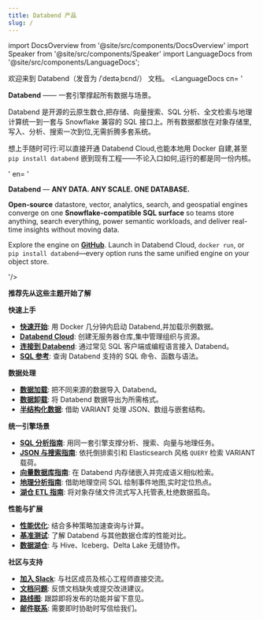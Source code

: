```yaml
---
title: Databend 产品
slug: /
---
```


import DocsOverview from '@site/src/components/DocsOverview'
import Speaker from '@site/src/components/Speaker'
import LanguageDocs from '@site/src/components/LanguageDocs';

欢迎来到 Databend（发音为 /ˈdeɪtəˌbɛnd/）<Speaker /> 文档。
<LanguageDocs
cn=
'

**Databend** —— 一套引擎撑起所有数据与场景。

Databend 是开源的云原生数仓,把存储、向量搜索、SQL 分析、全文检索与地理计算统一到一套与 Snowflake 兼容的 SQL 接口上。所有数据都放在对象存储里,写入、分析、搜索一次到位,无需折腾多套系统。

想上手随时可行:可以直接开通 Databend Cloud,也能本地用 Docker 自建,甚至 `pip install databend` 嵌到现有工程——不论入口如何,运行的都是同一份内核。

'
en=
'

**Databend** — **ANY DATA. ANY SCALE. ONE DATABASE.**

**Open-source** datastore, vector, analytics, search, and geospatial engines converge on one **Snowflake-compatible SQL surface** so teams store anything, search everything, power semantic workloads, and deliver real-time insights without moving data.

Explore the engine on [**GitHub**](https://github.com/databendlabs/databend). Launch in Databend Cloud, `docker run`, or `pip install databend`—every option runs the same unified engine on your object store.

'/>

<DocsOverview />

**推荐先从这些主题开始了解**

**快速上手**
- **[快速开始](/guides/deploy/quickstart)**: 用 Docker 几分钟内启动 Databend,并加载示例数据。
- **[Databend Cloud](/guides/cloud)**: 创建无服务器仓库,集中管理组织与资源。
- **[连接到 Databend](/guides/sql-clients)**: 通过常见 SQL 客户端或编程语言接入 Databend。
- **[SQL 参考](/sql)**: 查询 Databend 支持的 SQL 命令、函数与语法。

**数据处理**
- **[数据加载](/guides/load-data)**: 把不同来源的数据导入 Databend。
- **[数据卸载](/guides/unload-data)**: 将 Databend 数据导出为所需格式。
- **[半结构化数据](/sql/sql-functions/semi-structured-functions)**: 借助 VARIANT 处理 JSON、数组与嵌套结构。

**统一引擎场景**
- **[SQL 分析指南](/guides/query/sql-analytics)**: 用同一套引擎支撑分析、搜索、向量与地理任务。
- **[JSON 与搜索指南](/guides/query/json-search)**: 依托倒排索引和 Elasticsearch 风格 `QUERY` 检索 VARIANT 载荷。
- **[向量数据库指南](/guides/query/vector-db)**: 在 Databend 内存储嵌入并完成语义相似检索。
- **[地理分析指南](/guides/query/geo-analytics)**: 借助地理空间 SQL 绘制事件地图,实时定位热点。
- **[湖仓 ETL 指南](/guides/query/lakehouse-etl)**: 将对象存储文件流式写入托管表,杜绝数据孤岛。

**性能与扩展**
- **[性能优化](/guides/performance)**: 结合多种策略加速查询与计算。
- **[基准测试](/guides/benchmark)**: 了解 Databend 与其他数据仓库的性能对比。
- **[数据湖仓](/sql/sql-reference/table-engines)**: 与 Hive、Iceberg、Delta Lake 无缝协作。

**社区与支持**
- **[加入 Slack](https://link.databend.com/join-slack)**: 与社区成员及核心工程师直接交流。
- **[文档问题](https://github.com/databendlabs/databend-docs/issues)**: 反馈文档缺失或提交改进建议。
- **[路线图](https://github.com/databendlabs/databend/issues/14167)**: 跟踪即将发布的功能并留下意见。
- **[邮件联系](mailto:hi@databend.com)**: 需要即时协助时写信给我们。
